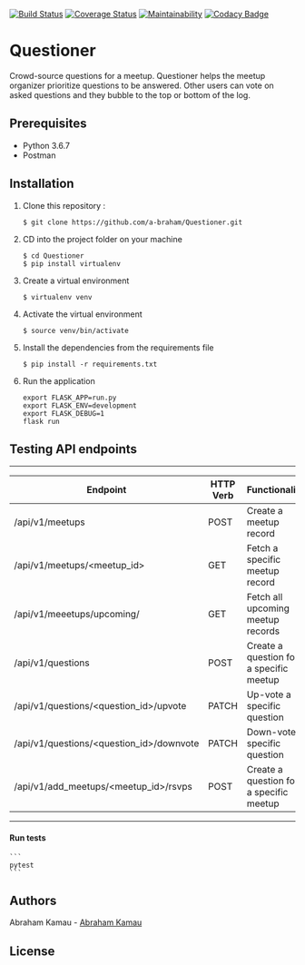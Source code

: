 [![Build Status](https://travis-ci.org/a-braham/Questioner.svg?branch=develop)](https://travis-ci.org/a-braham/Questioner) 
[![Coverage Status](https://coveralls.io/repos/github/a-braham/Questioner/badge.svg?branch=develop)](https://coveralls.io/github/a-braham/Questioner?branch=develop)
[![Maintainability](https://api.codeclimate.com/v1/badges/00c5f02c0f5071a6e5d7/maintainability)](https://codeclimate.com/github/a-braham/Questioner/maintainability)
[![Codacy Badge](https://api.codacy.com/project/badge/Grade/9cd9e5549a4e4d638cb7fb522d698a3c)](https://www.codacy.com/app/a-braham/Questioner?utm_source=github.com&amp;utm_medium=referral&amp;utm_content=a-braham/Questioner&amp;utm_campaign=Badge_Grade)

# Questioner

Crowd-source questions for a meetup. Questioner helps the meetup organizer prioritize questions to be answered. Other users can vote on asked questions and they bubble to the top or bottom of the log.

## Prerequisites
- Python 3.6.7 
- Postman


## Installation
1. Clone this repository :

	```
    $ git clone https://github.com/a-braham/Questioner.git
    ```

2. CD into the project folder on your machine

	```
    $ cd Questioner
    $ pip install virtualenv
    ```

3. Create a virtual environment

    ```
    $ virtualenv venv
    ```

4. Activate the virtual environment

	```
    $ source venv/bin/activate
    ```

5. Install the dependencies from the requirements file

	```
    $ pip install -r requirements.txt
    ```

6. Run the application

    ```
    export FLASK_APP=run.py
    export FLASK_ENV=development
    export FLASK_DEBUG=1
    flask run
    ```

## Testing API endpoints

-------------------------------------------------------------------------------------------------------------
| Endpoint                            				| HTTP Verb   | Functionality           			    |
| ------------------------------------------------- | ----------- | ---------------------------------------- 
| /api/v1/meetups                  				    | POST        | Create a meetup record     			    |
| /api/v1/meetups/<meetup_id>          				| GET         | Fetch a specific meetup record   		|
| /api/v1/meeetups/upcoming/          		 		| GET         | Fetch all upcoming meetup records       |
| /api/v1/questions                				    | POST        | Create a question for a specific meetup |
| /api/v1/questions/<question_id>/upvote			| PATCH       | Up-vote a specific question        	    |
| /api/v1/questions/<question_id>/downvote			| PATCH       | Down-vote a specific question       	|
| /api/v1/add_meetups/<meetup_id>/rsvps   			| POST        | Create a question for a specific meetup |
-------------------------------------------------------------------------------------------------------------

#### Run tests
    ```
    pytest
    ```

## Authors
Abraham Kamau - [Abraham Kamau](https://github.com/a-braham)

## License
